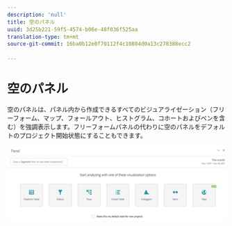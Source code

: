 ```yaml
---
description: 'null'
title: 空のパネル
uuid: 3d25b221-59f5-4574-b06e-48f036f525aa
translation-type: tm+mt
source-git-commit: 16ba0b12e0f70112f4c10804d0a13c278388ecc2

---
```



# 空のパネル

空のパネルは、パネル内から作成できるすべてのビジュアライゼーション（フリーフォーム、マップ、フォールアウト、ヒストグラム、コホートおよびベンを含む）を強調表示します。フリーフォームパネルの代わりに空のパネルをデフォルトのプロジェクト開始状態にすることもできます。

![](assets/blank_panel.png)


